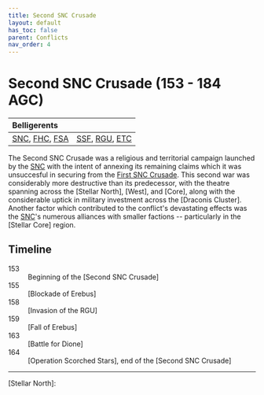 ```yaml
---
title: Second SNC Crusade
layout: default
has_toc: false
parent: Conflicts
nav_order: 4
---
```


# Second SNC Crusade (153 - 184 AGC)

| Belligerents        | |
|:-------------|:------------------|
| [SNC], [FHC], [FSA] | [SSF], [RGU], [ETC] |

The Second SNC Crusade was a religious and territorial campaign launched by the [SNC] with the intent of annexing its remaining claims which it was unsuccesful in securing from the [First SNC Crusade]. This second war was considerably more destructive than its predecessor, with the theatre spanning across the [Stellar North], [West], and [Core], along with the considerable uptick in military investment across the [Draconis Cluster]. Another factor which contributed to the conflict's devastating effects was the [SNC]'s numerous alliances with smaller factions -- particularly in the [Stellar Core] region.

## Timeline
<dl>
    <dt>153</dt><dd>Beginning of the [Second SNC Crusade]</dd>
    <dt>155</dt><dd>[Blockade of Erebus]</dd>
    <dt>158</dt><dd>[Invasion of the RGU]</dd>
    <dt>159</dt><dd>[Fall of Erebus]</dd>
    <dt>163</dt><dd>[Battle for Dione]</dd>
    <dt>164</dt><dd>[Operation Scorched Stars], end of the [Second SNC Crusade]</dd>
</dl>

----

[SNC]: ../../factions/snc.html
[SSF]: ../../factions/ssf.html
[RGU]: ../../factions/rgu.html
[ETC]: ../../factions/etc.html
[FHC]: ../../factions/fhc.html
[FSA]: ../../factions/fsa.html

[First SNC Crusade]: ./first_snc_crusade.html

[Stellar North]: 